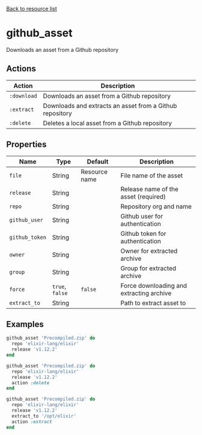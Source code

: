 [Back to resource list](../README.md#resources)

# github_asset

Downloads an asset from a Github repository

## Actions

| Action      | Description                                              |
| ----------- | -------------------------------------------------------- |
| `:download` | Downloads an asset from a Github repository              |
| `:extract`  | Downloads and extracts an asset from a Github repository |
| `:delete`   | Deletes a local asset from a Github repository           |

## Properties

| Name           | Type            | Default       | Description                              |
| -------------- | --------------- | ------------- | ---------------------------------------- |
| `file`         | String          | Resource name | File name of the asset                   |
| `release`      | String          |               | Release name of the asset (required)     |
| `repo`         | String          |               | Repository org and name                  |
| `github_user`  | String          |               | Github user for authentication           |
| `github_token` | String          |               | Github token for authentication          |
| `owner`        | String          |               | Owner for extracted archive              |
| `group`        | String          |               | Group for extracted archive              |
| `force`        | `true`, `false` | `false`       | Force downloading and extracting archive |
| `extract_to`   | String          |               | Path to extract asset to                 |

## Examples

```ruby
github_asset 'Precompiled.zip' do
  repo 'elixir-lang/elixir'
  release 'v1.12.2'
end

github_asset 'Precompiled.zip' do
  repo 'elixir-lang/elixir'
  release 'v1.12.2'
  action :delete
end

github_asset 'Precompiled.zip' do
  repo 'elixir-lang/elixir'
  release 'v1.12.2'
  extract_to '/opt/elixir'
  action :extract
end
```
